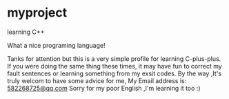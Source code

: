 # myproject
learning C++ 

What a nice programing language!

Tanks for attention but this is a very simple profile for learning C-plus-plus.
If you were doing the same thing these times, it may have fun to correct my fault sentences or learning something from my exsit codes.
By the way ,It's truly welcom to have some advice for me, My Email address is: 582268725@qq.com
Sorry for my poor English ,I'm learning it too  :)
